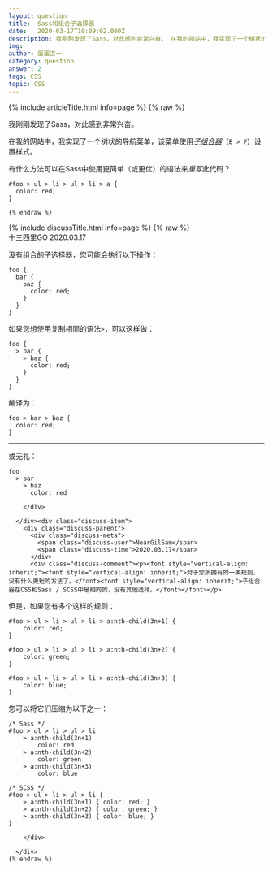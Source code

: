 ```yaml
---
layout: question
title:  Sass和组合子选择器
date:   2020-03-17T10:09:02.000Z
description: 我刚刚发现了Sass，对此感到非常兴奋。 在我的网站中，我实现了一个树状的导航菜单，该菜单使用子组合器（E > F）设置样式。有什么方法可以在Sa...
img: 
author: 蛋蛋古一
category: question
answer: 2
tags: CSS
topic: CSS
---
```

<div class="article-root">
  <div class="article">
    {% include articleTitle.html info=page %}
    {% raw %}
    <div class="article-content"><p><font style="vertical-align: inherit;"><font style="vertical-align: inherit;">我刚刚发现了Sass，对此感到非常兴奋。 </font></font></p>

<p><font style="vertical-align: inherit;"><font style="vertical-align: inherit;">在我的网站中，我实现了一个树状的导航菜单，该菜单使用</font></font><a href="https://developer.mozilla.org/en-US/docs/Web/CSS/Child_combinator" rel="noreferrer"><em><font style="vertical-align: inherit;"><font style="vertical-align: inherit;">子组合器</font></font></em></a><font style="vertical-align: inherit;"><font style="vertical-align: inherit;">（</font></font><code>E &gt; F</code><font style="vertical-align: inherit;"><font style="vertical-align: inherit;">）设置</font><font style="vertical-align: inherit;">样式</font><font style="vertical-align: inherit;">。</font></font></p>

<p><font style="vertical-align: inherit;"><font style="vertical-align: inherit;">有什么方法可以</font><font style="vertical-align: inherit;">在Sass中使用更简单（或更优）的语法</font><font style="vertical-align: inherit;">来</font></font><em><font style="vertical-align: inherit;"><font style="vertical-align: inherit;">重写</font></font></em><font style="vertical-align: inherit;"><font style="vertical-align: inherit;">此代码？</font></font></p>

<pre><code>#foo &gt; ul &gt; li &gt; ul &gt; li &gt; a {<font></font>
  color: red;<font></font>
}<font></font>
</code></pre></div>
    {% endraw %}
  </div>

  <div class="discuss-wrapper">
    {% include discussTitle.html info=page %}
    {% raw %}
    <div class="discuss-item">
        <div class="discuss-parent">
          <div class="discuss-meta">
            <span class="discuss-user">十三西里GO</span>
            <span class="discuss-time">2020.03.17</span>
          </div>
          <div class="discuss-comment"><p><font style="vertical-align: inherit;"><font style="vertical-align: inherit;">没有组合的子选择器，您可能会执行以下操作：</font></font></p>

<pre><code>foo {<font></font>
  bar {<font></font>
    baz {<font></font>
      color: red;<font></font>
    }<font></font>
  }<font></font>
}<font></font>
</code></pre>

<p><font style="vertical-align: inherit;"><font style="vertical-align: inherit;">如果您想使用复制相同的语法</font></font><code>&gt;</code><font style="vertical-align: inherit;"><font style="vertical-align: inherit;">，可以这样做：</font></font></p>

<pre><code>foo {<font></font>
  &gt; bar {<font></font>
    &gt; baz {<font></font>
      color: red;<font></font>
    }<font></font>
  }<font></font>
}<font></font>
</code></pre>

<p><font style="vertical-align: inherit;"><font style="vertical-align: inherit;">编译为：</font></font></p>

<pre><code>foo &gt; bar &gt; baz {<font></font>
  color: red;<font></font>
}<font></font>
</code></pre>

<hr>

<p><font style="vertical-align: inherit;"><font style="vertical-align: inherit;">或无礼：</font></font></p>

<pre><code>foo<font></font>
  &gt; bar<font></font>
    &gt; baz<font></font>
      color: red<font></font>
</code></pre></div>
        </div>
        
      </div><div class="discuss-item">
        <div class="discuss-parent">
          <div class="discuss-meta">
            <span class="discuss-user">NearGilSam</span>
            <span class="discuss-time">2020.03.17</span>
          </div>
          <div class="discuss-comment"><p><font style="vertical-align: inherit;"><font style="vertical-align: inherit;">对于您所拥有的一条规则，没有什么更短的方法了。</font><font style="vertical-align: inherit;">子组合器在CSS和Sass / SCSS中是相同的，没有其他选择。</font></font></p>

<p><font style="vertical-align: inherit;"><font style="vertical-align: inherit;">但是，如果您有多个这样的规则：</font></font></p>

<pre><code>#foo &gt; ul &gt; li &gt; ul &gt; li &gt; a:nth-child(3n+1) {<font></font>
    color: red;<font></font>
}<font></font>
<font></font>
#foo &gt; ul &gt; li &gt; ul &gt; li &gt; a:nth-child(3n+2) {<font></font>
    color: green;<font></font>
}<font></font>
<font></font>
#foo &gt; ul &gt; li &gt; ul &gt; li &gt; a:nth-child(3n+3) {<font></font>
    color: blue;<font></font>
}<font></font>
</code></pre>

<p><font style="vertical-align: inherit;"><font style="vertical-align: inherit;">您可以将它们压缩为以下之一：</font></font></p>

<pre><code>/* Sass */<font></font>
#foo &gt; ul &gt; li &gt; ul &gt; li<font></font>
    &gt; a:nth-child(3n+1)<font></font>
        color: red<font></font>
    &gt; a:nth-child(3n+2)<font></font>
        color: green<font></font>
    &gt; a:nth-child(3n+3)<font></font>
        color: blue<font></font>
<font></font>
/* SCSS */<font></font>
#foo &gt; ul &gt; li &gt; ul &gt; li {<font></font>
    &gt; a:nth-child(3n+1) { color: red; }<font></font>
    &gt; a:nth-child(3n+2) { color: green; }<font></font>
    &gt; a:nth-child(3n+3) { color: blue; }<font></font>
}<font></font>
</code></pre></div>
        </div>
        
      </div>
    {% endraw %}
  </div>
<div>
